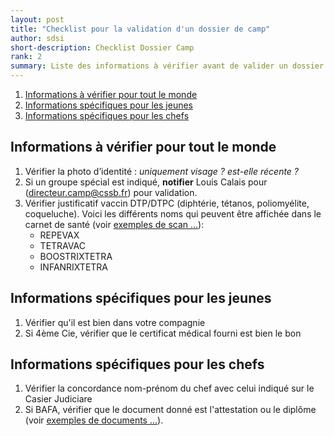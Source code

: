 ```yaml
---
layout: post
title: "Checklist pour la validation d'un dossier de camp"
author: sdsi
short-description: Checklist Dossier Camp
rank: 2
summary: Liste des informations à vérifier avant de valider un dossier d'inscription
---
```


1. [Informations à vérifier pour tout le monde](#informations-à-vérifier-pour-tout-le-monde)
2. [Informations spécifiques pour les jeunes](#informations-spécifiques-pour-les-jeunes)
3. [Informations spécifiques pour les chefs](#informations-spécifiques-pour-les-chefs)

## Informations à vérifier pour tout le monde

1. Vérifier la photo d’identité : _uniquement visage ? est-elle récente ?_
2. Si un groupe spécial est indiqué, **notifier** Louis Calais pour (directeur.camp@cssb.fr) pour validation.
3. Vérifier justificatif vaccin DTP/DTPC (diphtérie, tétanos, poliomyélite, coqueluche). Voici les différents noms qui peuvent être affichée dans le carnet de santé (voir [exemples de scan ...](./checklist/vaccins.md)):
    - REPEVAX
    - TETRAVAC
    - BOOSTRIXTETRA
    - INFANRIXTETRA

    
## Informations spécifiques pour les jeunes

1. Vérifier qu'il est bien dans votre compagnie
2. Si 4ème Cie, vérifier que le certificat médical fourni est bien le bon


## Informations spécifiques pour les chefs

1. Vérifier la concordance nom-prénom du chef avec celui indiqué sur le Casier Judiciare
2. Si BAFA, vérifier que le document donné est l'attestation ou le diplôme (voir [exemples de documents ...](./checklist/bafa.md)).
